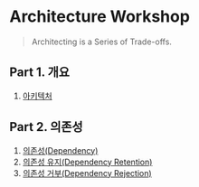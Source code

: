 # Architecture Workshop
> Architecting is a Series of Trade-offs.

## Part 1. 개요
1. [아키텍처](./Part01.Overview/README.md)

## Part 2. 의존성
1. [의존성(Dependency)](./Part02.Dependency/Ch01.Dependency/README.md)
1. [의존성 유지(Dependency Retention)](./Part02.Dependency/Ch02.DependencyRetention/README.md)
1. [의존성 거부(Dependency Rejection)](./Part02.Dependency/Ch03.DependencyRejection/README.md)
